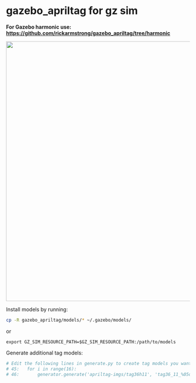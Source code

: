 # gazebo_apriltag for gz sim

**For Gazebo harmonic use: https://github.com/rickarmstrong/gazebo_apriltag/tree/harmonic**

<img src="ss.png" width="712pix" />

Install models by running:
```bash
cp -R gazebo_apriltag/models/* ~/.gazebo/models/
```
or
```shell
export GZ_SIM_RESOURCE_PATH=$GZ_SIM_RESOURCE_PATH:/path/to/models
```
Generate additional tag models:
```bash
# Edit the following lines in generate.py to create tag models you want
# 45:	for i in range(16):
# 46:		generator.generate('apriltag-imgs/tag36h11', 'tag36_11_%05d' % i, tag_size)
```
